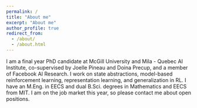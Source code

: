 ```yaml
---
permalink: /
title: "About me"
excerpt: "About me"
author_profile: true
redirect_from: 
  - /about/
  - /about.html
---
```


I am a final year PhD candidate at McGill University and Mila - Quebec AI Institute, co-supervised by Joelle Pineau and Doina Precup, and a member of Facebook AI Research. I work on state abstractions, model-based reinforcement learning, representation learning, and generalization in RL. I have an M.Eng. in EECS and dual B.Sci. degrees in Mathematics and EECS from MIT. I am on the job market this year, so please contact me about open positions.
